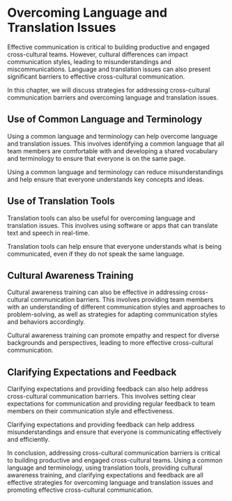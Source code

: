 # Overcoming Language and Translation Issues

Effective communication is critical to building productive and engaged cross-cultural teams. However, cultural differences can impact communication styles, leading to misunderstandings and miscommunications. Language and translation issues can also present significant barriers to effective cross-cultural communication.

In this chapter, we will discuss strategies for addressing cross-cultural communication barriers and overcoming language and translation issues.

Use of Common Language and Terminology
--------------------------------------

Using a common language and terminology can help overcome language and translation issues. This involves identifying a common language that all team members are comfortable with and developing a shared vocabulary and terminology to ensure that everyone is on the same page.

Using a common language and terminology can reduce misunderstandings and help ensure that everyone understands key concepts and ideas.

Use of Translation Tools
------------------------

Translation tools can also be useful for overcoming language and translation issues. This involves using software or apps that can translate text and speech in real-time.

Translation tools can help ensure that everyone understands what is being communicated, even if they do not speak the same language.

Cultural Awareness Training
---------------------------

Cultural awareness training can also be effective in addressing cross-cultural communication barriers. This involves providing team members with an understanding of different communication styles and approaches to problem-solving, as well as strategies for adapting communication styles and behaviors accordingly.

Cultural awareness training can promote empathy and respect for diverse backgrounds and perspectives, leading to more effective cross-cultural communication.

Clarifying Expectations and Feedback
------------------------------------

Clarifying expectations and providing feedback can also help address cross-cultural communication barriers. This involves setting clear expectations for communication and providing regular feedback to team members on their communication style and effectiveness.

Clarifying expectations and providing feedback can help address misunderstandings and ensure that everyone is communicating effectively and efficiently.

In conclusion, addressing cross-cultural communication barriers is critical to building productive and engaged cross-cultural teams. Using a common language and terminology, using translation tools, providing cultural awareness training, and clarifying expectations and feedback are all effective strategies for overcoming language and translation issues and promoting effective cross-cultural communication.
